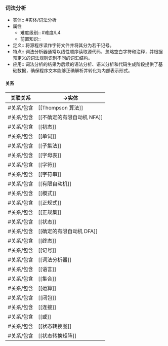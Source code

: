 ###  词法分析 
- 实体:: #实体/词法分析 
- 属性
	- 难度级别:: #难度/L4
	- 前置知识:: 
- 定义:: 将源程序读作字符文件并将其分为若干记号。
- 特点:: 词法分析器通常以线性顺序读取源代码，忽略空白字符和注释，并根据预定义的词法规则识别不同的词汇结构。
- 应用:: 词法分析的结果为后续的语法分析、语义分析和代码生成阶段提供了基础数据，确保程序文本能够正确解析并转化为内部表示形式。
#### 关系
| 关联关系 | ->实体 |
| ---- | ---- |
| #关系/包含 | [[Thompson 算法]] |
| #关系/包含 | [[不确定的有限自动机 NFA]] |
| #关系/包含 | [[初态]] |
| #关系/包含 | [[单词]] |
| #关系/包含 | [[子集法]] |
| #关系/包含 | [[字母表]] |
| #关系/包含 | [[字符]] |
| #关系/包含 | [[字符串]] |
| #关系/包含 | [[有限自动机]] |
| #关系/包含 | [[模式]] |
| #关系/包含 | [[正规式]] |
| #关系/包含 | [[正规集]] |
| #关系/包含 | [[状态]] |
| #关系/包含 | [[确定的有限自动机 DFA]] |
| #关系/包含 | [[终态]] |
| #关系/包含 | [[记号]] |
| #关系/包含 | [[词法分析器]] |
| #关系/包含 | [[语言]] |
| #关系/包含 | [[集合]] |
| #关系/包含  | [[运算]] |
| #关系/包含 | [[闭包]] |
| #关系/包含  | [[连接]] |
| #关系/包含 | [[或]] |
| #关系/包含 | [[状态转换图]] |
| #关系/包含 | [[状态转换矩阵]] |